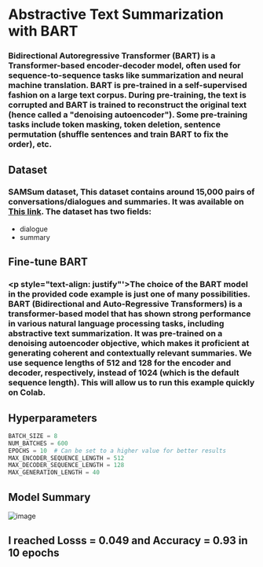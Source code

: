 # **Abstractive Text Summarization with BART**

### Bidirectional Autoregressive Transformer (BART) is a Transformer-based encoder-decoder model, often used for sequence-to-sequence tasks like summarization and neural machine translation. BART is pre-trained in a self-supervised fashion on a large text corpus. During pre-training, the text is corrupted and BART is trained to reconstruct the original text (hence called a "denoising autoencoder"). Some pre-training tasks include token masking, token deletion, sentence permutation (shuffle sentences and train BART to fix the order), etc.


## **Dataset**
###  SAMSum dataset, This dataset contains around 15,000 pairs of conversations/dialogues and summaries. It was available on [This link](https://huggingface.co/datasets/Samsung/samsum). The dataset has two fields:
* dialogue
* summary 

## **Fine-tune BART**
### <p style="text-align: justify"'>The choice of the BART model in the provided code example is just one of many possibilities. BART (Bidirectional and Auto-Regressive Transformers) is a transformer-based model that has shown strong performance in various natural language processing tasks, including abstractive text summarization. It was pre-trained on a denoising autoencoder objective, which makes it proficient at generating coherent and contextually relevant summaries. **We use sequence lengths of 512 and 128 for the encoder and decoder, respectively, instead of 1024 (which is the default sequence length). This will allow us to run this example quickly on Colab.**</p>

## Hyperparameters
```python
BATCH_SIZE = 8
NUM_BATCHES = 600
EPOCHS = 10  # Can be set to a higher value for better results
MAX_ENCODER_SEQUENCE_LENGTH = 512
MAX_DECODER_SEQUENCE_LENGTH = 128
MAX_GENERATION_LENGTH = 40
```

## **Model Summary**
![image](https://github.com/mrjoneidi/Abstractive-Text-Summarization-with-BART/assets/132068610/13c2f8dc-ed82-4a31-82e4-1f8eaaee2356)

## **I reached Losss = 0.049 and Accuracy = 0.93 in 10 epochs**

